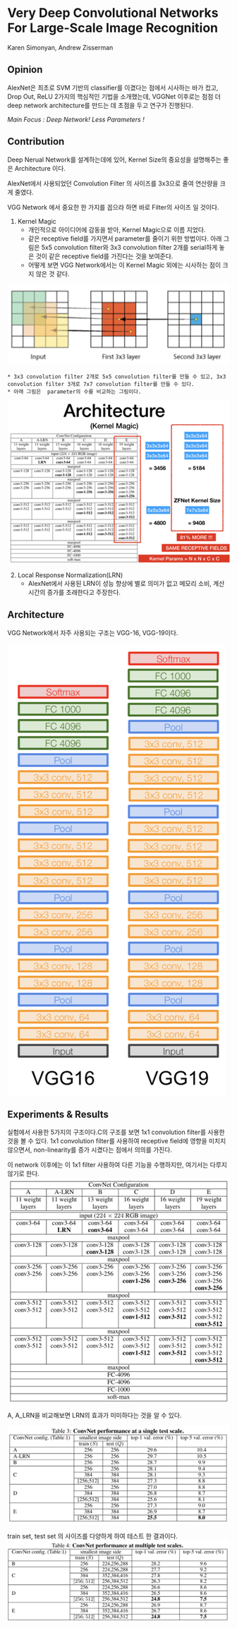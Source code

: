 # Very Deep Convolutional Networks For Large-Scale Image Recognition

Karen Simonyan, Andrew Zisserman

## Opinion
AlexNet은 최초로 SVM 기반의 classifier를 이겼다는 점에서 시사하는 바가 컸고, Drop Out, ReLU 2가지의 핵심적인 기법을 소개했는데, VGGNet 이후로는 점점 더 deep network architecture를 만드는 데 초점을 두고 연구가 진행된다. 

*Main Focus : Deep Network! Less Parameters !*

## Contribution

Deep Nerual Network를 설계하는데에 있어, Kernel Size의 중요성을 설명해주는 좋은 Architecture 이다.

AlexNet에서 사용되었던 Convolution Filter 의 사이즈를 3x3으로 줄여 연산량을 크게 줄였다. 

VGG Network 에서 중요한 한 가지를 꼽으라 하면 바로 Filter의 사이즈 일 것이다.

1. Kernel Magic
	* 개인적으로 아이디어에 감동을 받아, Kernel Magic으로 이름 지었다.
	* 같은 receptive field를 가지면서 parameter를 줄이기 위한 방법이다. 아래 그림은 5x5 convolution filter와 3x3 convolution filter 2개를 serial하게 놓은 것이 같은 receptive field를 가진다는 것을 보여준다. 
	* 어떻게 보면 VGG Network에서는 이 Kernel Magic 외에는 시사하는 점이 크지 않은 것 같다. 
<img src="../images/vgg/kernelmagic.png" width="100%" height="50%">

	* 3x3 convolution filter 2개로 5x5 convolution filter를 만들 수 있고, 3x3 convolution filter 3개로 7x7 convolution filter를 만들 수 있다. 
	* 아래 그림은  parameter의 수를 비교하는 그림이다. 
![KernelMagic2](../images/vgg/kernelmagic2.png)

2. Local Response Normalization(LRN)
	* AlexNet에서 사용된 LRN이 성능 향상에 별로 의미가 없고 메모리 소비, 계산시간의 증가를 초래한다고  주장한다. 


## Architecture

VGG Network에서 자주 사용되는 구조는 VGG-16, VGG-19이다. 

![Architecture](../images/vgg/architecture.png)

## Experiments & Results

실험에서 사용한 5가지의 구조이다.C의 구조를 보면 1x1 convolution filter를 사용한 것을 볼 수 있다. 1x1 convolution filter를 사용하여 receptive field에 영향을 미치지 않으면서, non-linearity를 증가 시켰다는 점에서 의의를 가진다. 

이 network 이후에는 이 1x1 filter 사용하여 다른 기능을 수행하지만, 여기서는 다루지 않기로 한다. 
![Experiments](../images/vgg/experiment.png)


A, A_LRN을 비교해보면 LRN의 효과가 미미하다는 것을 알 수 있다. 

![Experiments1](../images/vgg/experiment1.png)

train set, test set 의 사이즈를 다양하게 하여 테스트 한 결과이다. 
![Experiments2](../images/vgg/experiment2.png)


